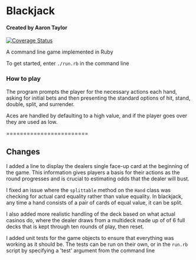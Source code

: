 # Blackjack
#### Created by Aaron Taylor

[![Coverage Status](https://coveralls.io/repos/kujenga/blackjack/badge.svg)](https://coveralls.io/r/kujenga/blackjack)

A command line game implemented in Ruby

To get started, enter `./run.rb` in the command line

### How to play
The program prompts the player for the necessary actions each hand, asking for initial bets and then presenting the standard options of hit, stand, double, split, and surrender.

Aces are handled by defaulting to a high value, and if the player goes over they are used as low.

========================

## Changes

I added a line to display the dealers single face-up card at the beginning of the game. This information gives players a basis for their actions as the round progresses and is crucial to estimating odds that the dealer will bust.

I fixed an issue where the `splittable` method on the `Hand` class was checking for actual card equality rather than value equality. In blackjack, any time a hand consists of a pair of cards of equal value, it can be split.

I also added more realistic handling of the deck based on what actual casinos do, where the dealer draws from a multideck made up of of 6 full decks that is kept through ten rounds of play, then reset.

I added unit tests for the game objects to ensure that everything was working as it should be. The tests can be run on their own, or in the `run.rb` script by specifying a 'test' argument from the command line
